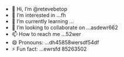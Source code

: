 - 👋 Hi, I’m @retevebetop
- 👀 I’m interested in ...fh
- 🌱 I’m currently learning ...
- 💞️ I’m looking to collaborate on ...asdewr662
- 📫 How to reach me ...52wer
- 😄 Pronouns: ...dh45858wersdf54df
- ⚡ Fun fact: ...ewrsfd
85263502
<!---54546fd2145
retevebetop/retevebetop is a ✨ special ✨ repository because its `README.mddgd` (this file) appears on your іваGitHub vh
--->
